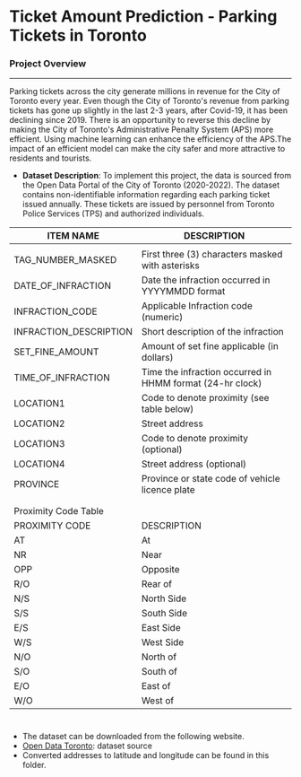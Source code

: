 # Ticket Amount Prediction - Parking Tickets in Toronto

### Project Overview
---
Parking tickets across the city generate millions in revenue for the City of Toronto every year. Even though the City of Toronto's revenue from parking tickets has gone up slightly in the last 2-3 years, after Covid-19, it has been declining since 2019. There is an opportunity to reverse this decline by making the City of Toronto's Administrative Penalty System (APS) more efficient. Using machine learning can enhance the efficiency of the APS.The impact of an efficient model can make the city safer and more attractive to residents and tourists.




- **Dataset Description**: To implement this project, the data is sourced from the Open Data Portal of the City of Toronto (2020-2022). The dataset contains non-identifiable information regarding each parking ticket issued annually. These tickets are issued by personnel from Toronto Police Services (TPS) and authorized individuals. 

| ITEM   NAME            | DESCRIPTION                                                  |
|------------------------|--------------------------------------------------------------|
|                        |                                                              |
| TAG_NUMBER_MASKED      | First three (3) characters masked   with asterisks           |
| DATE_OF_INFRACTION     | Date the infraction   occurred in YYYYMMDD format            |
| INFRACTION_CODE        | Applicable Infraction   code (numeric)                       |
| INFRACTION_DESCRIPTION | Short description of   the infraction                        |
| SET_FINE_AMOUNT        | Amount of set fine   applicable (in dollars)                 |
| TIME_OF_INFRACTION     | Time the infraction   occurred  in HHMM format (24-hr clock) |
| LOCATION1              | Code to denote   proximity (see table below)                 |
| LOCATION2              | Street address                                               |
| LOCATION3              | Code to denote   proximity (optional)                        |
| LOCATION4              | Street address   (optional)                                  |
| PROVINCE               | Province or state   code of vehicle licence plate            |
|                        |                                                              |
|                        |                                                              |
| Proximity Code Table   |                                                              |
| PROXIMITY CODE         | DESCRIPTION                                                  |
| AT                     | At                                                           |
| NR                     | Near                                                         |
| OPP                    | Opposite                                                     |
| R/O                    | Rear   of                                                    |
| N/S                    | North   Side                                                 |
| S/S                    | South   Side                                                 |
| E/S                    | East   Side                                                  |
| W/S                    | West   Side                                                  |
| N/O                    | North   of                                                   |
| S/O                    | South   of                                                   |
| E/O                    | East   of                                                    |
| W/O                    | West   of                                                    |

 

#
- The dataset can be downloaded from the following website.
- [Open Data Toronto](https://open.toronto.ca/dataset/parking-tickets/): dataset source
- Converted addresses to latitude and longitude can be found in this folder.
